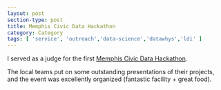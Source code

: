 ```yaml
---
layout: post
section-type: post
title: Memphis Civic Data Hackathon
category: Category
tags: [ 'service', 'outreach','data-science','datawhys','ldi' ]
---
```

I served as a judge for the first [Memphis Civic Data Hackathon](https://memphisdatahack.com/).

The local teams put on some outstanding presentations of their projects, and the event was excellently organized (fantastic facility + great food).

<script src="https://cdn.jsdelivr.net/npm/publicalbum@latest/embed-ui.min.js" async></script>
<div class="pa-carousel-widget" style="width:100%; height:480px; display:none;"
  data-link="https://photos.app.goo.gl/B9jqzKt6Fw4g2zxP8"
  data-title="Memphis Civic Data Hackathon"
  data-description="5 new photos · Album by Andrew Olney"
  data-delay="3">
  <object data="https://lh3.googleusercontent.com/MJS2BsncYqYgKduylLDYQMAR6HnnegZKUH60DriiAknx8cUUQ7A7fEdOQqdqghTAFv-3sjcPzlJxbBMYGV23VIleTnmzoTTJcJsekh_ggkhYUXAX6uRFeWc6P0ZbmxYsdqKZ24ZLpmQ=w1920-h1080"></object>
  <object data="https://lh3.googleusercontent.com/2F2eZ0a8Ao7Lt5-qWU-54DsqQjmEJf6PYA7vGHCG8F6yWqJ2qoDpQ8vWYcNyZbJ2uDe5w0M03C9z-eMbeV4Jdz0KBXdVCJX939dHPy5uVHvRop6HVFk8pTwBpm1U8o5nvwhnG84gvow=w1920-h1080"></object>
  <object data="https://lh3.googleusercontent.com/lpRQnn3N3zJyFK6T2BGV9glCdRO0270U6O6KcDsX8x1HCmIkGBnMhv7Ruxfb5xRJPl6DfB8GACDsR5rjmuCvuxW5TymXdIEpbh5dEV5bwuw8zCDQR9Jp4mr4ooi4lzov2NF9FKrSy3w=w1920-h1080"></object>
  <object data="https://lh3.googleusercontent.com/FFqCMdXMKf0XRyRu4SuAU1LRTOD2pRjqveb5A0oDUo8y4Hl_ND4Ib01w70i39lW3qenWDXoyxUpNmYRraeePznRmIyqMm5E303i-CHf7-BdWqNvp4jLTs8RZTPHlT9MLiMkzk9udPSk=w1920-h1080"></object>
  <object data="https://lh3.googleusercontent.com/KhhXBZA3tz4Vpxcymm69akN-hRbTqmbHn9rs5gXdFFDNE94BMZpqskzhrrEr_fhwcWEztjwh0-9oa4QEV5KB9nWIbNJRa92Kw6ubP6r3vnRag_-uyJsTPRX-PpRJZqz8psnNqfYwOMM=w1920-h1080"></object>
</div>
